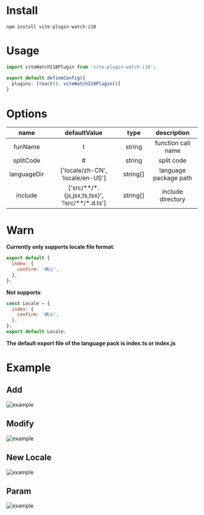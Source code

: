 # Install

```
npm install vite-plugin-watch-i18
```

# Usage

```typescript
import viteWatchI18Plugin from 'vite-plugin-watch-i18';

export default defineConfig({
  plugins: [react(), viteWatchI18Plugin()]
}
```

# Options

| name | defaultValue | type | description |
| :-: | :-: | :-: | :-: |
| funName | t | string | function call name |
| splitCode | # | string | split code |
| languageDir | ['locale/zh-CN', 'locale/en-US'] | string[] | language package path |
| include | ['src/\*\*/\*.{js,jsx,ts,tsx}', '!src/\*\*/\*.d.ts'] | string[] | include directory |

# Warn

**Currently only supports locale file format**:

```javascript
export default {
  index: {
    confirm: '确认',
  },
};
```

**Not supports**:

```javascript
const Locale = {
  index: {
    confirm: '确认',
  },
};
export default Locale;
```

**The default export file of the language pack is index.ts or index.js**

# Example

## Add

![example](https://raw.githubusercontent.com/LZS911/vite-plugin-watch-i18/main/src/example/add.gif)

## Modify

![example](https://raw.githubusercontent.com/LZS911/vite-plugin-watch-i18/main/src/example/modify.gif)

## New Locale

![example](https://raw.githubusercontent.com/LZS911/vite-plugin-watch-i18/main/src/example/new.gif)

## Param

![example](https://raw.githubusercontent.com/LZS911/vite-plugin-watch-i18/main/src/example/param.gif)
